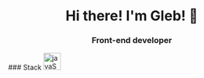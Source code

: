 <div id="header" align="center">
  <h1>Hi there! I'm Gleb! 👋</h1>
  <h3>Front-end developer</h3>
  <img src="https://komarev.com/ghpvc/?username=GlebShylovich&style=flat-square&color=blue" alt=""/>
</div>
### Stack
<img src="https://cdn.jsdelivr.net/gh/devicons/devicon@latest/icons/javascript/javascript-original.svg" title="javaScript" width="35" height="35"/>&nbsp
